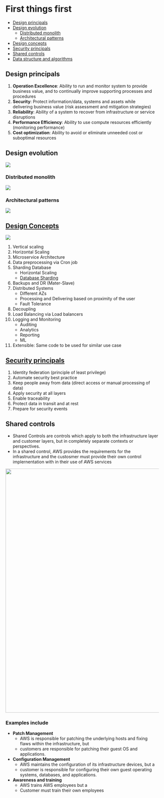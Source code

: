 # First things first
- [Design principals](#design-principals)
- [Design evolution](#design-evolution)
  - [Distributed monolith](#distributed-monolith)
  - [Architectural patterns](#architectural-patterns)
- [Design concepts](#design-concepts)
- [Security principals](#security-principals)
- [Shared controls](#shared-controls)
- [Data structure and algorithms](𝐃𝐚𝐭𝐚S𝐭𝐫𝐮𝐜𝐭𝐮𝐫𝐞A𝐧𝐝𝐀𝐥𝐠𝐨𝐫𝐢𝐭𝐡𝐦s.pdf)
## Design principals
1. **Operation Excellence**: Ability to run and monitor system to provide business value, and to continually improve supporting processes and procedures
2. **Security**: Protect information/data, systems and assets while delivering business value (risk assessment and mitigation strategies)
3. **Reliability**: Ability of a system to recover from infrastructure or service disruptions
4. **Performance Efficiency**: Ability to use compute resources efficiently (monitoring performance)
5. **Cost optimization**: Ability to avoid or eliminate unneeded cost or suboptimal resources

## Design evolution
<img src="images/evolution.jpg">

### Distributed monolith
<img src="images/distributed_monolith.jpg">

### Architectural patterns
<img src="images/architectural_patterns.jpg">

## [Design Concepts](https://www.youtube.com/watch?v=SqcXvc3ZmRU)
<img src="images/system_design_steps.jpg">

1. Vertical scaling
2. Horizontal Scaling
3. Microservice Architecture
4. Data preprocessing via Cron job
5. Sharding Database
    - Horizontal Scaling
    - [Database Sharding](https://www.youtube.com/watch?v=5faMjKuB9bc&list=PLMCXHnjXnTnvo6alSjVkgxV-VH6EPyvoX&index=7)
6. Backups and DR (Mater-Slave)
7. Distributed Systems
    - Different AZs
    - Processing and Delivering based on proximity of the user
    - Fault Tolerance
8. Decoupling
9. Load Balancing via Load balancers
10. Logging and Monitoring
    - Auditing
    - Analytics
    - Reporting
    - ML
11. Extensible: Same code to be used for similar use case

## [Security principals](https://github.com/sbhrwl/system_design/blob/main/docs/Security/README.md)
1. Identity federation (principle of least privilege)
2. Automate security best practice
3. Keep people away from data (direct access or manual processing of data)
4. Apply security at all layers
5. Enable traceability
6. Protect data in transit and at rest
7. Prepare for security events

## Shared controls
- Shared Controls are controls which apply to both the infrastructure layer and customer layers, but in completely separate contexts or perspectives. 
- In a shared control, AWS provides the requirements for the infrastructure and the custosmer must provide their own control implernentation  with in their use of AWS services
<img src="images/shared_responsibility.png" width=800>

### Examples include
- **Patch Management**
  - AWS is responsible for patching the underlying hosts and fixing flaws within the infrastructure, but 
  - customers are responsible for patching their guest OS and applications. 
- **Configuration Management**
  - AWS maintains the configuration of its infrastructure devices, but a 
  - customer is responsible for configuring their own guest operating systems, databases, and applications. 
- **Awareness and training**
  - AWS trains AWS employees but a
  - Customer must train their own employees
